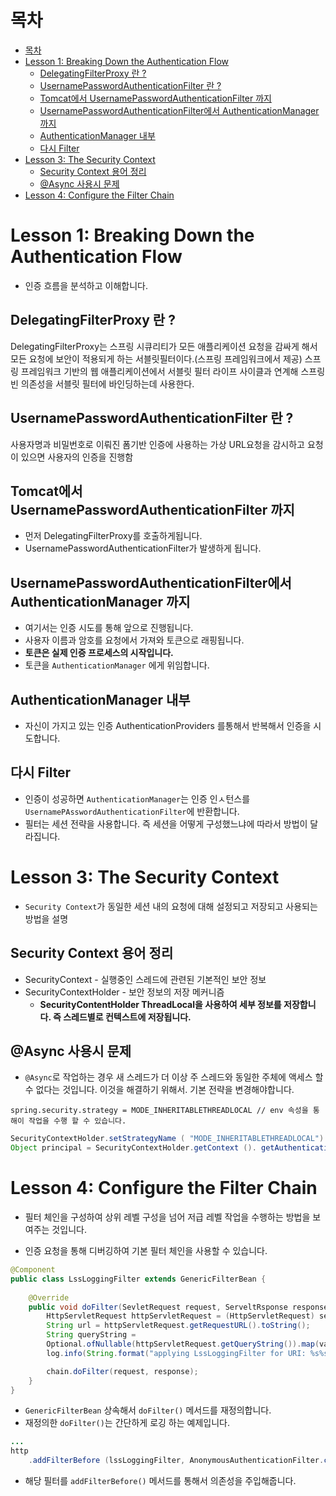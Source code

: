 
# 목차
<!-- TOC -->

- [목차](#목차)
- [Lesson 1: Breaking Down the Authentication Flow](#lesson-1-breaking-down-the-authentication-flow)
    - [DelegatingFilterProxy 란 ?](#delegatingfilterproxy-란-)
    - [UsernamePasswordAuthenticationFilter 란 ?](#usernamepasswordauthenticationfilter-란-)
    - [Tomcat에서 UsernamePasswordAuthenticationFilter 까지](#tomcat에서-usernamepasswordauthenticationfilter-까지)
    - [UsernamePasswordAuthenticationFilter에서 AuthenticationManager 까지](#usernamepasswordauthenticationfilter에서-authenticationmanager-까지)
    - [AuthenticationManager 내부](#authenticationmanager-내부)
    - [다시 Filter](#다시-filter)
- [Lesson 3: The Security Context](#lesson-3-the-security-context)
    - [Security Context 용어 정리](#security-context-용어-정리)
    - [@Async 사용시 문제](#async-사용시-문제)
- [Lesson 4: Configure the Filter Chain](#lesson-4-configure-the-filter-chain)

<!-- /TOC -->

# Lesson 1: Breaking Down the Authentication Flow
* 인증 흐름을 분석하고 이해합니다.

## DelegatingFilterProxy 란 ?
DelegatingFilterProxy는 스프링 시큐리티가 모든 애플리케이션 요청을 감싸게 해서 모든 요청에 보안이 적용되게 하는 서블릿필터이다.(스프링 프레임워크에서 제공) 스프링 프레임워크 기반의 웹 애플리케이션에서 서블릿 필터 라이프 사이클과 연계해 스프링 빈 의존성을 서블릿 필터에 바인딩하는데 사용한다.

## UsernamePasswordAuthenticationFilter 란 ?
사용자명과 비밀번호로 이뤄진 폼기반 인증에 사용하는 가상 URL요청을 감시하고 요청이 있으면 사용자의 인증을 진행함


## Tomcat에서 UsernamePasswordAuthenticationFilter 까지
* 먼저 DelegatingFilterProxy를 호출하게됩니다.
* UsernamePasswordAuthenticationFilter가 발생하게 됩니다.

## UsernamePasswordAuthenticationFilter에서 AuthenticationManager 까지
* 여기서는 인증 시도를 통해 앞으로 진행됩니다.
* 사용자 이름과 암호를 요청에서 가져와 토큰으로 래핑됩니다.
* **토큰은 실제 인증 프로세스의 시작입니다.**
* 토큰을 `AuthenticationManager` 에게 위임합니다.

## AuthenticationManager 내부
* 자신이 가지고 있는 인증 AuthenticationProviders 를통해서 반복해서 인증을 시도합니다.

## 다시 Filter
* 인증이 성공하면 `AuthenticationManager`는 인증 인ㅅ턴스를 `UsernamePAsswordAuthenticationFilter`에 반환합니다.
* 필터는 세션 전략을 사용합니다. 즉 세션을 어떻게 구성했느냐에 따라서 방법이 달라집니다.



# Lesson 3: The Security Context
* `Security Context`가 동일한 세션 내의 요청에 대해 설정되고 저장되고 사용되는 방법을 설명

## Security Context 용어 정리

* SecurityContext - 실행중인 스레드에 관련된 기본적인 보안 정보
* SecurityContextHolder - 보안 정보의 저장 메커니즘
    * **SecurityContentHolder ThreadLocal을 사용하여 세부 정보를 저장합니다. 즉 스레드별로 컨텍스트에 저장됩니다.**

## @Async 사용시 문제
*  `@Async`로 작업하는 경우 새 스레드가 더 이상 주 스레드와 동일한 주체에 액세스 할 수 없다는 것입니다. 이것을 해결하기 위해서. 기본 전략을 변경해야합니다.

```
spring.security.strategy = MODE_INHERITABLETHREADLOCAL // env 속성을 통해이 작업을 수행 할 수 있습니다.
```
```java
SecurityContextHolder.setStrategyName ( "MODE_INHERITABLETHREADLOCAL") // 자바코드로 제어 할 수있습니다.
Object principal = SecurityContextHolder.getContext (). getAuthentication (). getPrincipal (); // 테스트하기 위해 현재 사용자에 대한 정보를 얻을 수 있습니다.
```

# Lesson 4: Configure the Filter Chain
* 필터 체인을 구성하여 상위 레벨 구성을 넘어 저급 레벨 작업을 수행하는 방법을 보여주는 것입니다. 

* 인증 요청을 통해 디버깅하여 기본 필터 체인을 사용할 수 있습니다.

```java
@Component
public class LssLoggingFilter extends GenericFilterBean {
    
    @Override
    public void doFilter(SevletRequest request, ServeltRsponse response, FilterChanin chain) throws IOException, ServletException {
        HttpServletRequest httpServletRequest = (HttpServletRequest) servletRequest;
        String url = httpServletRequest.getRequestURL().toString();
        String queryString = 
        Optional.ofNullable(httpServletRequest.getQueryString()).map(value -> "?" + value).orElse("");
        log.info(String.format("applying LssLoggingFilter for URI: %s%s", url, queryString));

        chain.doFilter(request, response);
    }
}
```
* `GenericFilterBean` 상속해서 `doFilter()` 메서드를 재정의합니다.
* 재정의한 `doFilter()`는 간단하게 로깅 하는 예제입니다.

```java
...
http
    .addFilterBefore (lssLoggingFilter, AnonymousAuthenticationFilter.class)
```
* 해당 필터를 `addFilterBefore()` 메서드를 통해서 의존성을 주입해줍니다.

